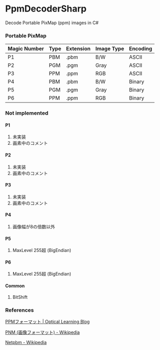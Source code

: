 # PpmDecoderSharp

Decode Portable PixMap (ppm) images in C#



### Portable PixMap

| Magic Number | Type | Extension | Image Type | **Encoding** |
| ------------ | ---- | --------- | ---------- | ------------ |
| P1           | PBM  | .pbm      | B/W        | ASCII        |
| P2           | PGM  | .pgm      | Gray       | ASCII        |
| P3           | PPM  | .ppm      | RGB        | ASCII        |
| P4           | PBM  | .pbm      | B/W        | Binary       |
| P5           | PGM  | .pgm      | Gray       | Binary       |
| P6           | PPM  | .ppm      | RGB        | Binary       |



### Not implemented

#### P1

1. 未実装
2. 画素中のコメント

#### P2

1. 未実装
2. 画素中のコメント

#### P3

1. 未実装
2. 画素中のコメント

#### P4

1. 画像幅が8の倍数以外

#### P5

1. MaxLevel 255超 (BigEndian)

#### P6

1. MaxLevel 255超 (BigEndian)

#### Common

1. BitShift



### References

[PPMフォーマット | Optical Learning Blog](http://optical-learning-blog.realop.co.jp/?eid=14)

[PNM (画像フォーマット) - Wikipedia](https://ja.wikipedia.org/wiki/PNM_%28%E7%94%BB%E5%83%8F%E3%83%95%E3%82%A9%E3%83%BC%E3%83%9E%E3%83%83%E3%83%88%29)

[Netpbm - Wikipedia](https://en.wikipedia.org/wiki/Netpbm)

